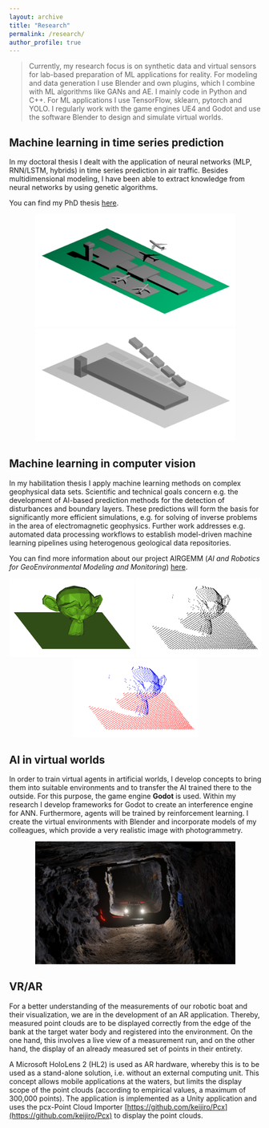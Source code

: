 ```yaml
---
layout: archive
title: "Research"
permalink: /research/
author_profile: true
---
```


> Currently, my research focus is on synthetic data and virtual sensors for lab-based preparation of ML applications for reality. For modeling and data generation I use Blender and own plugins, which I combine with ML algorithms like GANs and AE. I mainly code in Python and C++. For ML applications I use TensorFlow, sklearn, pytorch and YOLO. I regularly work with the game engines UE4 and Godot and use the software Blender to design and simulate virtual worlds.

## Machine learning in time series prediction

 In my doctoral thesis I dealt with the application of neural networks (MLP, RNN/LSTM, hybrids) in time series prediction in air traffic. Besides multidimensional modeling, I have been able to extract knowledge from neural networks by using genetic algorithms. 
 
 You can find my PhD thesis [here](https://nbn-resolving.org/urn:nbn:de:bsz:14-qucosa2-729299).
 
<center>
<img src="../images/research/vATM1.png" alt="Mesh" width="400"/>
<img src="../images/research/vATM2.png" alt="Point Cloud" width="400"/>
</center>

## Machine learning in computer vision 

In my habilitation thesis I apply machine learning methods on complex geophysical data sets. Scientific and technical goals concern e.g. the development of AI-based prediction methods for the detection of disturbances and boundary layers. These predictions will form the basis for significantly more efficient simulations, e.g. for solving of inverse problems in the area of electromagnetic geophysics. Further work addresses e.g. automated data processing workflows to establish model-driven machine learning pipelines using heterogenous geological data repositories.

You can find more information about our project AIRGEMM (*AI and Robotics for GeoEnvironmental Modeling and Monitoring*) [here](https://tu-freiberg.de/airgemm).

<center>
    <img src="../images/suz.png" alt="Mesh" width="250"/>
    <img src="../images/suz2.png" alt="Point cloud" width="250"/>
    <img src="../images/suz3.png" alt="Labeled point cloud" width="250"/>
</center>

## AI in virtual worlds 

In order to train virtual agents in artificial worlds, I develop concepts to bring them into suitable environments and to transfer the AI trained there to the outside. For this purpose, the game engine **Godot** is used. Within my research I develop frameworks for Godot to create an interference engine for ANN. Furthermore, agents will be trained by reinforcement learning. I create the virtual environments with Blender and incorporate models of my colleagues, which provide a very realistic image with photogrammetry.

<center>
<img src="../images/LA2020.png" alt="LA2020" width="400"/>
</center>

## VR/AR

For a better understanding of the measurements of our robotic boat and their visualization, we are in the development of an AR application. Thereby, measured point clouds are to be displayed correctly from the edge of the bank at the target water body and registered into the environment. On the one hand, this involves a live view of a measurement run, and on the other hand, the display of an already measured set of points in their entirety. 

A Microsoft HoloLens 2 (HL2) is used as AR hardware, whereby this is to be used as a stand-alone solution, i.e. without an external computing unit. This concept allows mobile applications at the waters, but limits the display scope of the point clouds (according to empirical values, a maximum of 300,000 points). The application is implemented as a Unity application and uses the pcx-Point Cloud Importer [https://github.com/keijiro/Pcx](https://github.com/keijiro/Pcx) to display the point clouds. 



<!--

Publications
======
  <ul>{% for post in site.publications %}
    {% include archive-single-cv.html %}
  {% endfor %}</ul>
  
Talks
======
  <ul>{% for post in site.talks %}
    {% include archive-single-talk-cv.html %}
  {% endfor %}</ul>



{% if author.googlescholar %}
  You can also find my articles on <u><a href="{{author.googlescholar}}">my Google Scholar profile</a>.</u>
{% endif %}

{% include base_path %}

{% for post in site.publications reversed %}
  {% include archive-single.html %}
{% endfor %}
-->
